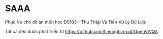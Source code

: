 # SAAA
Phục Vụ cho đồ án môn học DS103 - Thu Thập Và Tiền Xử Lý Dữ Liệu

Tất cả đều được phát triển từ https://github.com/hieunghia-pat/OpenViVQA
